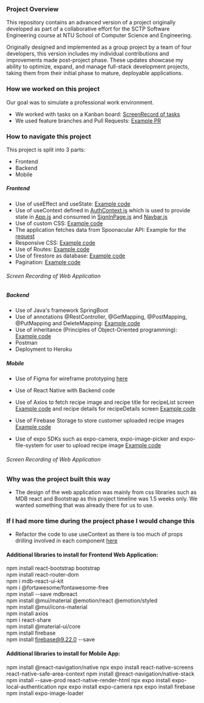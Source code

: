 ### Project Overview

This repository contains an advanced version of a project originally developed as part of a collaborative effort for the SCTP Software Engineering course at NTU School of Computer Science and Engineering.

Originally designed and implemented as a group project by a team of four developers, this version includes my individual contributions and improvements made post-project phase. These updates showcase my ability to optimize, expand, and manage full-stack development projects, taking them from their initial phase to mature, deployable applications.

### How we worked on this project

Our goal was to simulate a professional work environment.

- We worked with tasks on a Kanban board: [ScreenRecord of tasks](https://drive.google.com/file/d/1msQlCsGaTrRJ9EYak9b27cK5DP8gFaxV/view?usp=share_link)
- We used feature branches and Pull Requests: [Example PR](https://drive.google.com/file/d/1OSWOYE9Ixy8lMH09oJlGww0KBnNHqzLt/view?usp=share_link)

### How to navigate this project

This project is split into 3 parts:

- Frontend
- Backend
- Mobile

##### Frontend

- Use of useEffect and useState: [Example code](frontend/src/pages/MyFeedPage.js)
- Use of useContext defined in [AuthContext.js](frontend/src/context/AuthContext.js) which is used to provide state in [App.js](App.js) and consumed in [SignInPage.js](frontend/src/pages/SignInPage.js) and [Navbar.js](frontend/src/components/Navbar.js)
- Use of custom CSS: [Example code](frontend/src/App.css)
- The application fetches data from Spoonacular API: Example for the [request](frontend/src/App.js)
- Responsive CSS: [Example code](frontend/src/components/Carousel.module.css)
- Use of Routes: [Example code](frontend/src/App.js)
- Use of firestore as database: [Example code](frontend/src/pages/RegisterPage.js)
- Pagination: [Example code](frontend/src/components/RecipeCard.js)

###### Screen Recording of Web Application

##### Backend

- Use of Java's framework SpringBoot
- Use of annotations @RestController, @GetMapping, @PostMapping, @PutMapping and DeleteMapping: [Example code](backend/src/main/java/sg/edu/ntu/nutrimate/controller/RecipeController.java)
- Use of inheritance (Principles of Object-Oriented programming): [Example code](backend/src/main/java/sg/edu/ntu/nutrimate/entity/CustomerRecipe.java)
- Postman
- Deployment to Heroku

##### Mobile

- Use of Figma for wireframe prototyping [here](mobile/assets/figma/figma%20wireframe.jpeg)
- Use of React Native with Backend code
- Use of Axios to fetch recipe image and recipe title for recipeList screen [Example code](mobile/screen/RecipeList.js) and recipe details for recipeDetails screen [Example code](mobile/screen/RecipeDetails.js)

- Use of Firebase Storage to store customer uploaded recipe images [Example code](mobile/screen/RecipesUpload.js)
- Use of expo SDKs such as expo-camera, expo-image-picker and expo-file-system for user to upload recipe image [Example code](mobile/screen/RecipesUpload.js)

###### Screen Recording of Web Application

### Why was the project built this way

- The design of the web application was mainly from css libraries such as MDB react and Bootstrap as this project timeline was 1.5 weeks only. We wanted something that was already there for us to use.

### If I had more time during the project phase I would change this

- Refactor the code to use useContext as there is too much of props drilling involved in each component [here](frontend/src/App.js)

#### Additional libraries to install for Frontend Web Application:

npm install react-bootstrap bootstrap  
npm install react-router-dom  
npm i mdb-react-ui-kit  
npm i @fortawesome/fontawesome-free  
npm install --save mdbreact  
npm install @mui/material @emotion/react @emotion/styled  
npm install @mui/icons-material  
npm install axios  
npm i react-share  
npm install @material-ui/core  
npm install firebase  
npm install firebase@9.22.0 --save

#### Additional libraries to install for Mobile App:

npm install @react-navigation/native
npx expo install react-native-screens react-native-safe-area-context
npm install @react-navigation/native-stack
npm install --save-prod react-native-render-html
npx expo install expo-local-authentication
npx expo install expo-camera
npx expo install firebase
npm install expo-image-loader
